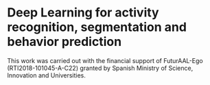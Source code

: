 # Deep Learning for activity recognition, segmentation and behavior prediction

This work was carried out with the financial support of FuturAAL-Ego (RTI2018-101045-A-C22) granted by Spanish Ministry of Science, Innovation and Universities.
